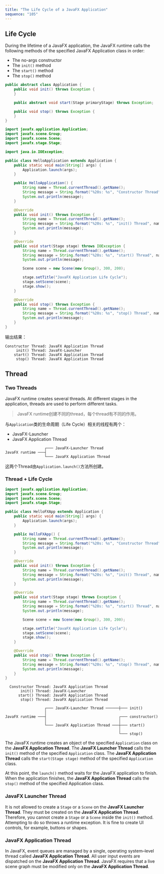 ```yaml
---
title: "The Life Cycle of a JavaFX Application"
sequence: "105"
---
```


## Life Cycle

During the lifetime of a JavaFX application,
the JavaFX runtime calls the following methods of the specified JavaFX Application class in order:

- The no-args constructor
- The `init()` method
- The `start()` method
- The `stop()` method

```java
public abstract class Application {
    public void init() throws Exception {
    }

    public abstract void start(Stage primaryStage) throws Exception;

    public void stop() throws Exception {
    }
}
```

```java
import javafx.application.Application;
import javafx.scene.Group;
import javafx.scene.Scene;
import javafx.stage.Stage;

import java.io.IOException;

public class HelloApplication extends Application {
    public static void main(String[] args) {
        Application.launch(args);
    }

    public HelloApplication() {
        String name = Thread.currentThread().getName();
        String message = String.format("%20s: %s", "Constructor Thread", name);
        System.out.println(message);
    }

    @Override
    public void init() throws Exception {
        String name = Thread.currentThread().getName();
        String message = String.format("%20s: %s", "init() Thread", name);
        System.out.println(message);
    }

    @Override
    public void start(Stage stage) throws IOException {
        String name = Thread.currentThread().getName();
        String message = String.format("%20s: %s", "start() Thread", name);
        System.out.println(message);

        Scene scene = new Scene(new Group(), 300, 200);

        stage.setTitle("JavaFX Application Life Cycle");
        stage.setScene(scene);
        stage.show();
    }

    @Override
    public void stop() throws Exception {
        String name = Thread.currentThread().getName();
        String message = String.format("%20s: %s", "stop() Thread", name);
        System.out.println(message);
    }
}
```

输出结果：

```text
Constructor Thread: JavaFX Application Thread
     init() Thread: JavaFX-Launcher
    start() Thread: JavaFX Application Thread
     stop() Thread: JavaFX Application Thread
```

## Thread

### Two Threads

JavaFX runtime creates several threads.
At different stages in the application, threads are used to perform different tasks.

> JavaFX runtime创建不同的thread，每个thread有不同的作用。

与`Application`类的生命周期（Life Cycle）相关的线程有两个：

- JavaFX-Launcher
- JavaFX Application Thread

```text
                  ┌─── JavaFX-Launcher Thread
JavaFX runtime ───┤
                  └─── JavaFX Application Thread
```

这两个Thread由`Application.launch()`方法所创建。

### Thread + Life Cycle

```java
import javafx.application.Application;
import javafx.scene.Group;
import javafx.scene.Scene;
import javafx.stage.Stage;

public class HelloFXApp extends Application {
    public static void main(String[] args) {
        Application.launch(args);
    }

    public HelloFXApp() {
        String name = Thread.currentThread().getName();
        String message = String.format("%20s: %s", "Constructor Thread", name);
        System.out.println(message);
    }

    @Override
    public void init() throws Exception {
        String name = Thread.currentThread().getName();
        String message = String.format("%20s: %s", "init() Thread", name);
        System.out.println(message);
    }

    @Override
    public void start(Stage stage) throws Exception {
        String name = Thread.currentThread().getName();
        String message = String.format("%20s: %s", "start() Thread", name);
        System.out.println(message);

        Scene scene = new Scene(new Group(), 300, 200);

        stage.setTitle("JavaFX Application Life Cycle");
        stage.setScene(scene);
        stage.show();
    }

    @Override
    public void stop() throws Exception {
        String name = Thread.currentThread().getName();
        String message = String.format("%20s: %s", "stop() Thread", name);
        System.out.println(message);
    }
}
```

```text
  Constructor Thread: JavaFX Application Thread
       init() Thread: JavaFX-Launcher
      start() Thread: JavaFX Application Thread
       stop() Thread: JavaFX Application Thread
```

```text
                  ┌─── JavaFX-Launcher Thread ──────┼─── init()
                  │
JavaFX runtime ───┤                                 ┌─── constructor()
                  │                                 │
                  └─── JavaFX Application Thread ───┼─── start()
                                                    │
                                                    └─── stop()
```

The JavaFX runtime creates an object of the specified `Application` class on the **JavaFX Application Thread**.
The **JavaFX Launcher Thread** calls the `init()` method of the specified `Application` class.
The **JavaFX Application Thread** calls the `start(Stage stage)` method of the specified `Application` class.

At this point, the `launch()` method waits for the JavaFX application to finish.
When the application finishes, the **JavaFX Application Thread** calls the `stop()` method of the specified Application class.


### JavaFX Launcher Thread

It is not allowed to create a `Stage` or a `Scene` on the **JavaFX Launcher Thread**.
They must be created on the **JavaFX Application Thread**.
Therefore, you cannot create a `Stage` or a `Scene` inside the `init()` method.
Attempting to do so throws a runtime exception.
It is fine to create UI controls, for example, buttons or shapes.

### JavaFX Application Thread

In JavaFX, event queues are managed by a single, operating system–level thread called **JavaFX Application Thread**.
All user input events are dispatched on the **JavaFX Application Thread**.
JavaFX requires that a live scene graph must be modified only on the **JavaFX Application Thread**.



